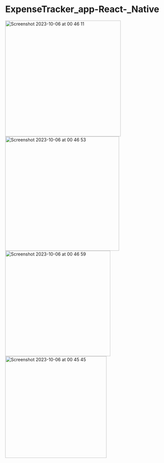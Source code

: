 # ExpenseTracker_app-React-_Native


<img width="368" alt="Screenshot 2023-10-06 at 00 46 11" src="https://github.com/bilalfuldacs/ExpenseTracker_app-React-_Native/assets/103896205/2ba1a619-9ac7-4395-890d-b88efa3fe312">
<img width="363" alt="Screenshot 2023-10-06 at 00 46 53" src="https://github.com/bilalfuldacs/ExpenseTracker_app-React-_Native/assets/103896205/6a1d1f5b-87bc-45b5-adc2-5ccfd11737b1">
<img width="335" alt="Screenshot 2023-10-06 at 00 46 59" src="https://github.com/bilalfuldacs/ExpenseTracker_app-React-_Native/assets/103896205/b2f6139f-52a8-4c81-aaa6-fb20be66fbc5">
<img width="323" alt="Screenshot 2023-10-06 at 00 45 45" src="https://github.com/bilalfuldacs/ExpenseTracker_app-React-_Native/assets/103896205/f46e2c14-556d-4e48-b19f-c2ca6b429303">
